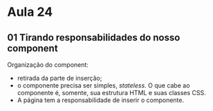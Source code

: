 # Aula 24

## 01 Tirando responsabilidades do nosso component

Organização do component:

- retirada da parte de inserção;
- o componente precisa ser simples, _stateless_. O que cabe ao componente é, somente, sua estrutura HTML e suas classes CSS.
- A página tem a responsabilidade de inserir o componente.
